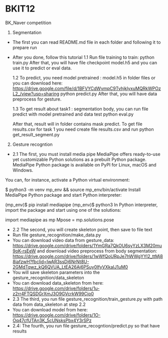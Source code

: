 # BKIT12
 BK_Naver competition
1. Segmentation
- The first you can read README.md file in each folder and following it to prepare run
- After you done, follow this  tutorial
    1.1 Run file training to train: 
        python train.py
    After that, you will have file checkpoint model.h5 and you can use it to predict or eval data.
    
    1.2 To predict, you need model pretrained : model.h5 in folder files or you can download here: https://drive.google.com/file/d/1BFVYCdWympC9TvhjklyxuMQRkWPOzL2_/view?usp=sharing
        python predict.py
    After that, you will have data preprocess for gesture. 

    1.3 To get result about task1 : segmentation body, you can run file predict with model pretrained and data test
        python eval.py
    
    After that, result will in folder contains mask predict. To get file results.csv for task 1 you need create file results.csv and run
        python get_result_segment.py
2. Gesture recogntion
- 2.1 The first, you must install media pipe
MediaPipe offers ready-to-use yet customizable Python solutions as a prebuilt Python package. MediaPipe Python package is available on PyPI for Linux, macOS and Windows.

You can, for instance, activate a Python virtual environment:

$ python3 -m venv mp_env && source mp_env/bin/activate
Install MediaPipe Python package and start Python interpreter:

(mp_env)$ pip install mediapipe
(mp_env)$ python3
In Python interpreter, import the package and start using one of the solutions:

import mediapipe as mp
Mpose = mp.solutions.pose
- 2.2 The second, you will create skeleton point, then save to file text
- Run file gesture_recognition/make_data.py
- You can download video data from gesture_data: https://drive.google.com/drive/folders/1YmGRa7QkOU6syYzLX3M20mu9oK-rsEeW
 and download video preprocess from body segmentation: https://drive.google.com/drive/folders/1wWfQoURpJe7hWWgYYl2_ttMj88iafzwH?fbclid=IwAR3ssDj6NrNt8U-2GMdTqwz_kQ6QVUA_LtEA26Aj6PSuy0IfyVXkaIJ1uM0
- You will save skeleton parameters into the gesture_recognition/data_skeleton 
- You can download data_skeleton from here: https://drive.google.com/drive/folders/1u-z2rr4FTQSDGrXmJ3O9GVcrkW99Cjo0
- 2.3 The third, you run file gesture_recognition/train_gesture.py with path data
from data_skeleton at step 2.2
- You can download model from here: https://drive.google.com/drive/folders/1O-Oq47cfUTAn3K_5cUNsksPbx4Y3rSPz
- 2.4: The fourth, you run file gesture_recogntion/predict.py so that have results

